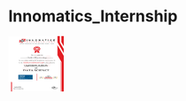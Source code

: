 # Innomatics_Internship
<img src="https://github.com/Manohar2519/Innomatics_Internship/blob/main/Data%20Science%20Course%20Certificate/Data%20Science%20Certificate.png" width="100" height="100"/>
